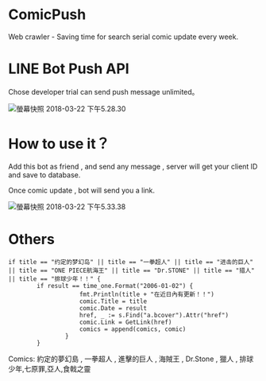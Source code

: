 # ComicPush

Web crawler - Saving time for search serial comic update every week.

# LINE Bot Push API

Chose developer trial can send push message unlimited。

![螢幕快照 2018-03-22 下午5.28.30](https://i.imgur.com/1AXmw88.png)

# How to use it？

Add this bot as friend , and send any message , server will get your client ID and save to database.

Once comic update , bot will send you a link.

![螢幕快照 2018-03-22 下午5.33.38](https://i.imgur.com/UFtngZR.png)

# Others

```
if title == "约定的梦幻岛" || title == "一拳超人" || title == "进击的巨人" 
|| title == "ONE PIECE航海王" || title == "Dr.STONE" || title == "猎人" || title == "排球少年！！" {
		if result == time_one.Format("2006-01-02") {
					fmt.Println(title + "在近日內有更新！！")
					comic.Title = title
					comic.Date = result
					href, _ := s.Find("a.bcover").Attr("href")
					comic.Link = GetLink(href)
					comics = append(comics, comic)
				}
		}
```

Comics: 約定的夢幻島 , 一拳超人 , 進擊的巨人 , 海賊王 , Dr.Stone , 獵人 , 排球少年,七原罪,亞人,食戟之靈
